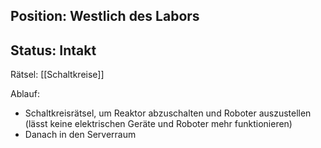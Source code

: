 ## Position: Westlich des Labors
## Status: Intakt

Rätsel: [[Schaltkreise]]

Ablauf:
* Schaltkreisrätsel, um Reaktor abzuschalten und Roboter auszustellen (lässt keine elektrischen Geräte und Roboter mehr funktionieren)
* Danach in den Serverraum